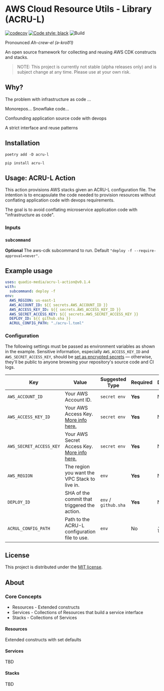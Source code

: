 # AWS Cloud Resource Utils - Library (ACRU-L)

[![codecov](https://codecov.io/gh/quadio-media/acru-l/branch/main/graph/badge.svg?token=kWn6eJxFwr)](https://codecov.io/gh/quadio-media/acru-l)
[![Code style: black](https://img.shields.io/badge/code%20style-black-000000.svg)](https://github.com/psf/black)
![Build](https://github.com/quadio-media/acru-l/workflows/Build/badge.svg)

Pronounced _Ah-crew-el (*ə-kroo͞′l*)_

An open source framework for collecting and reusing AWS CDK constructs and stacks.

> NOTE: This project is currently not stable (alpha releases only) and is subject change at any time.
> Please use at your own risk.

## Why?
The problem with infrastructure as code ...

Monorepos...
Snowflake code...

Confounding application source code with devops

A strict interface and reuse patterns

## Installation

`poetry add -D acru-l`

`pip install acru-l`

## Usage: ACRU-L Action

This action provisions AWS stacks given an ACRU-L configuration file. The intention is to encapsulate
the code needed to provision resources without conflating application code with devops requirements.

The goal is to avoid conflating microservice application code with "infrastructure as code".

### Inputs

### `subcommand`

**Optional** The aws-cdk subcommand to run. Default `"deploy -f --require-approval=never"`.

## Example usage

```yaml
uses: quadio-media/acru-l-action@v0.1.4
with:
  subcommand: deploy -f
env:
  AWS_REGION: us-east-1
  AWS_ACCOUNT_ID: ${{ secrets.AWS_ACCOUNT_ID }}
  AWS_ACCESS_KEY_ID: ${{ secrets.AWS_ACCESS_KEY_ID }}
  AWS_SECRET_ACCESS_KEY: ${{ secrets.AWS_SECRET_ACCESS_KEY }}
  DEPLOY_ID: ${{ github.sha }}
  ACRUL_CONFIG_PATH: "./acru-l.toml"
```

### Configuration

The following settings must be passed as environment variables as shown in the example. Sensitive information, especially `AWS_ACCESS_KEY_ID` and `AWS_SECRET_ACCESS_KEY`, should be [set as encrypted secrets](https://help.github.com/en/articles/virtual-environments-for-github-actions#creating-and-using-secrets-encrypted-variables) — otherwise, they'll be public to anyone browsing your repository's source code and CI logs.

| Key | Value | Suggested Type | Required | Default |
| ------------- | ------------- | ------------- | ------------- | ------------- |
| `AWS_ACCOUNT_ID` | Your AWS Account ID. | `secret env` | **Yes** | N/A |
| `AWS_ACCESS_KEY_ID` | Your AWS Access Key. [More info here.](https://docs.aws.amazon.com/general/latest/gr/managing-aws-access-keys.html) | `secret env` | **Yes** | N/A |
| `AWS_SECRET_ACCESS_KEY` | Your AWS Secret Access Key. [More info here.](https://docs.aws.amazon.com/general/latest/gr/managing-aws-access-keys.html) | `secret env` | **Yes** | N/A |
| `AWS_REGION` | The region you want the VPC Stack to live in. | `env` | **Yes** | N/A |
| `DEPLOY_ID` | SHA of the commit that triggered the action. | `env` / `github.sha` | **Yes** | N/A |
| `ACRUL_CONFIG_PATH` | Path to the ACRU-L configuration file to use. | `env` | No | `./acru-l.toml` |


## License

This project is distributed under the [MIT license](LICENSE).


## About

### Core Concepts

* Resources - Extended constructs
* Services - Collections of Resources that build a service interface
* Stacks - Collections of Services

#### Resources
Extended constructs with set defaults

#### Services

TBD

#### Stacks

TBD
